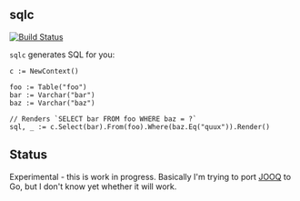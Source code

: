 sqlc
----

[![Build Status](https://travis-ci.org/relops/sqlc.png?branch=master)](https://travis-ci.org/relops/sqlc)

`sqlc` generates SQL for you:

	c := NewContext()	

	foo := Table("foo")
	bar := Varchar("bar")
	baz := Varchar("baz")

	// Renders `SELECT bar FROM foo WHERE baz = ?`
	sql, _ := c.Select(bar).From(foo).Where(baz.Eq("quux")).Render()

Status
------

Experimental - this is work in progress. Basically I'm trying to port [JOOQ][] to Go, but I don't know yet whether it will work.

[jooq]: http://jooq.org